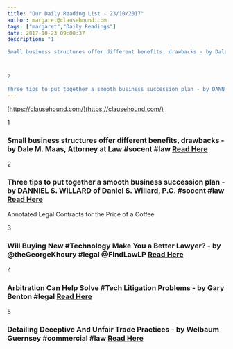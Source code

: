 ```yaml
---
title: "Our Daily Reading List - 23/10/2017"
author: margaret@clausehound.com
tags: ["margaret","Daily Readings"]
date: 2017-10-23 09:00:37
description: "1

Small business structures offer different benefits, drawbacks - by Dale M. Maas, Attorney at Law #socent #law Read Here



2

Three tips to put together a smooth business succession plan - by DANN..."
---
```


[https://clausehound.com/](https://clausehound.com/)

1

### Small business structures offer different benefits, drawbacks - by Dale M. Maas, Attorney at Law #socent #law [Read Here](https://goo.gl/zAWZfT)

2

### Three tips to put together a smooth business succession plan - by DANNIEL S. WILLARD of Daniel S. Willard, P.C. #socent #law [Read Here](https://goo.gl/fYdyfj)

Annotated Legal Contracts
for the Price of a Coffee

3

### Will Buying New #Technology Make You a Better Lawyer? - by @theGeorgeKhoury #legal @FindLawLP [Read Here](https://goo.gl/9u8DRd)

4

### Arbitration Can Help Solve #Tech Litigation Problems - by Gary Benton #legal [Read Here](https://goo.gl/9LxoXz)

5

### Detailing Deceptive And Unfair Trade Practices - by Welbaum Guernsey #commercial #law [Read Here](https://goo.gl/NTFFmv)